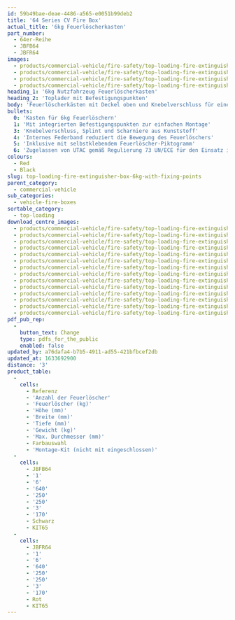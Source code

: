 ```yaml
---
id: 59b49bae-deae-4486-a565-e0051b99deb2
title: '64 Series CV Fire Box'
actual_title: '6kg Feuerlöscherkasten'
part_number:
  - 64er-Reihe
  - JBFB64
  - JBFR64
images:
  - products/commercial-vehicle/fire-safety/top-loading-fire-extinguisher-boxes/64/images-lr/Product_Image_776x776_(518x518_focus_area)-JBFR64_01.jpg
  - products/commercial-vehicle/fire-safety/top-loading-fire-extinguisher-boxes/64/images-lr/Product_Image_776x776_(518x518_focus_area)-JBFR64_02.jpg
  - products/commercial-vehicle/fire-safety/top-loading-fire-extinguisher-boxes/64/images-lr/Product_Image_776x776_(518x518_focus_area)-JBFB64_01.jpg
  - products/commercial-vehicle/fire-safety/top-loading-fire-extinguisher-boxes/64/images-lr/Product_Image_776x776_(518x518_focus_area)-JBFB64_02.jpg
heading_1: '6kg Nutzfahrzeug Feuerlöscherkasten'
heading_2: 'Toplader mit Befestigungspunkten'
body: 'Feuerlöscherkästen mit Deckel oben und Knebelverschluss für einen schnellen Zugriff bei Notfall. Komplett mit Befestigungspunkten'
bullets:
  0: 'Kasten für 6kg Feuerlöschern'
  1: 'Mit integrierten Befestigungspunkten zur einfachen Montage'
  3: 'Knebelverschluss, Splint und Scharniere aus Kunststoff'
  4: 'Internes Federband reduziert die Bewegung des Feuerlöschers'
  5: 'Inklusive mit selbstklebendem Feuerlöscher-Piktogramm'
  6: 'Zugelassen von UTAC gemäß Regulierung 73 UN/ECE für den Einsatz im Seitenanfahrschutz'
colours:
  - Red
  - Black
slug: top-loading-fire-extinguisher-box-6kg-with-fixing-points
parent_category:
  - commercial-vehicle
sub_categories:
  - vehicle-fire-boxes
sortable_category:
  - top-loading
download_centre_images:
  - products/commercial-vehicle/fire-safety/top-loading-fire-extinguisher-boxes/64/images-hr/JBFR64_001.jpg
  - products/commercial-vehicle/fire-safety/top-loading-fire-extinguisher-boxes/64/images-hr/JBFR64_002.jpg
  - products/commercial-vehicle/fire-safety/top-loading-fire-extinguisher-boxes/64/images-hr/JBFR64_003.jpg
  - products/commercial-vehicle/fire-safety/top-loading-fire-extinguisher-boxes/64/images-hr/JBFR64_004.jpg
  - products/commercial-vehicle/fire-safety/top-loading-fire-extinguisher-boxes/64/images-hr/JBFR64_005.jpg
  - products/commercial-vehicle/fire-safety/top-loading-fire-extinguisher-boxes/64/images-hr/JBFR64_006.jpg
  - products/commercial-vehicle/fire-safety/top-loading-fire-extinguisher-boxes/64/images-hr/JBFR64_007.jpg
  - products/commercial-vehicle/fire-safety/top-loading-fire-extinguisher-boxes/64/images-hr/JBFB64_001.jpg
  - products/commercial-vehicle/fire-safety/top-loading-fire-extinguisher-boxes/64/images-hr/JBFB64_002.jpg
  - products/commercial-vehicle/fire-safety/top-loading-fire-extinguisher-boxes/64/images-hr/JBFB64_003.jpg
  - products/commercial-vehicle/fire-safety/top-loading-fire-extinguisher-boxes/64/images-hr/JBFB64_004.jpg
  - products/commercial-vehicle/fire-safety/top-loading-fire-extinguisher-boxes/64/images-hr/JBFB64_005.jpg
  - products/commercial-vehicle/fire-safety/top-loading-fire-extinguisher-boxes/64/images-hr/JBFB64_006.jpg
  - products/commercial-vehicle/fire-safety/top-loading-fire-extinguisher-boxes/64/images-hr/JBFR64_03.jpg
pdf_pub_rep:
  -
    button_text: Change
    type: pdfs_for_the_public
    enabled: false
updated_by: a76dafa4-b7b5-4911-ad55-421bfbcef2db
updated_at: 1633692900
distance: '3'
product_table:
  -
    cells:
      - Referenz
      - 'Anzahl der Feuerlöscher'
      - 'Feuerlöscher (kg)'
      - 'Höhe (mm)'
      - 'Breite (mm)'
      - 'Tiefe (mm)'
      - 'Gewicht (kg)'
      - 'Max. Durchmesser (mm)'
      - Farbauswahl
      - 'Montage-Kit (nicht mit eingeschlossen)'
  -
    cells:
      - JBFB64
      - '1'
      - '6'
      - '640'
      - '250'
      - '250'
      - '3'
      - '170'
      - Schwarz
      - KIT65
  -
    cells:
      - JBFR64
      - '1'
      - '6'
      - '640'
      - '250'
      - '250'
      - '3'
      - '170'
      - Rot
      - KIT65
---
```


